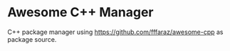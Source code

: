 # Awesome C++ Manager
C++ package manager using https://github.com/fffaraz/awesome-cpp as package source.
